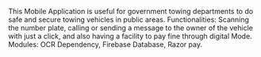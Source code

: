 This Mobile Application is useful for government towing departments to do safe and secure towing vehicles in public areas.
Functionalities: Scanning the number plate, calling or sending a message to the owner of the vehicle with just a click, and also having a facility to pay fine through digital Mode.
Modules: OCR Dependency, Firebase Database, Razor pay.
